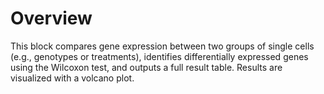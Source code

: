 # Overview

This block compares gene expression between two groups of single cells (e.g., genotypes or treatments), identifies differentially expressed genes using the Wilcoxon test, and outputs a full result table. Results are visualized with a volcano plot.
